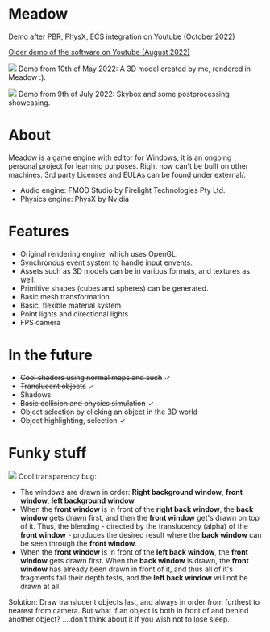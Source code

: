 # Meadow
[Demo after PBR, PhysX, ECS integration on Youtube (October 2022)](https://youtu.be/MDZk9nO2O1E)

[Older demo of the software on Youtube (August 2022)](https://youtu.be/NpmxBtYRNJU)

![](https://github.com/Willecode/Meadow/blob/c1b37014e97ff206c5079712d8631b7ba411b30f/docs/gifs/goofy_demo10-5.gif)
Demo from 10th of May 2022:
A 3D model created by me, rendered in Meadow :).

![](https://github.com/Willecode/Meadow/blob/b3f529ed5e7a9a0df610cebd9a6f70fe3c91ee89/docs/gifs/demo9-7-22.gif)
Demo from 9th of July 2022:
Skybox and some postprocessing showcasing.

# About
Meadow is a game engine with editor for Windows, it is an ongoing personal project for learning purposes. Right now can't be built on other machines. 3rd party Licenses and EULAs can be found under external/.
- Audio engine: FMOD Studio by Firelight Technologies Pty Ltd.
- Physics engine: PhysX by Nvidia

# Features
- Original rendering engine, which uses OpenGL.
- Synchronous event system to handle input envents.
- Assets such as 3D models can be in various formats, and textures as well.
- Primitive shapes (cubes and spheres) can be generated.
- Basic mesh transformation
- Basic, flexible material system
- Point lights and directional lights
- FPS camera

# In the future
- ~~Cool shaders using normal maps and such~~ ✓
- ~~Translucent objects~~ ✓
- Shadows
- ~~Basic collision and physics simulation~~ ✓
- Object selection by clicking an object in the 3D world
- ~~Object highlighting, selection~~ ✓

# Funky stuff
![](https://github.com/Willecode/Meadow/blob/a546cd7f2eda68c37171eb0044a7f5662d2e7939/docs/gifs/transparency_bug.gif)
Cool transparency bug:
- The windows are drawn in order: **Right background window**, **front window**, **left background window**
- When the **front window** is in front of the **right back window**, the **back window** gets drawn first, and then the **front window** get's drawn on top of it. Thus, the blending - directed by the translucency (alpha) of the **front window** - produces the desired result where the **back window** can be seen through the **front window**.
- When the **front window** is in front of the **left back window**, the **front window** gets drawn first. When the **back window** is drawn, the **front window** has already been drawn in front of it, and thus all of it's fragments fail their depth tests, and the **left back window** will not be drawn at all.

Solution:
Draw translucent objects last, and always in order from furthest to nearest from camera.
But what if an object is both in front of and behind another object? ....don't think about it if you wish not to lose sleep.
